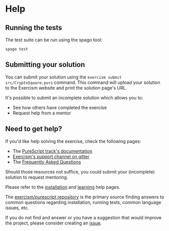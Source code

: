 # Help

## Running the tests

The test suite can be run using the spago tool:

    spago test

## Submitting your solution

You can submit your solution using the `exercism submit src/CryptoSquare.purs` command.
This command will upload your solution to the Exercism website and print the solution page's URL.

It's possible to submit an incomplete solution which allows you to:

- See how others have completed the exercise
- Request help from a mentor

## Need to get help?

If you'd like help solving the exercise, check the following pages:

- The [PureScript track's documentation](https://exercism.org/docs/tracks/purescript)
- [Exercism's support channel on gitter](https://gitter.im/exercism/support)
- The [Frequently Asked Questions](https://exercism.org/docs/using/faqs)

Should those resources not suffice, you could submit your (incomplete) solution to request mentoring.

Please refer to the [installation](https://exercism.io/tracks/purescript/installation)
and [learning](https://exercism.io/tracks/purescript/learning) help pages.

The [exercism/purescript repository](https://github.com/exercism/purescript/)
is the primary source finding answers to common questions regarding
installation, running tests, common language issues, etc.

If you do not find and answer or you have a suggestion that would improve the
project, please consider creating an [issue](https://github.com/exercism/purescript/issues).